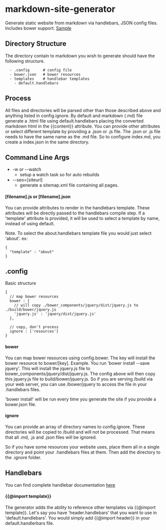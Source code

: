 # markdown-site-generator
Generate static website from markdown via handlebars, JSON config files.  Includes bower support.
[Sample](https://github.com/jrmerz/website)

## Directory Structure

The directory contain to markdown you wish to generate should have the following structure.

```
  - .config      # config file
  - bower.json   # bower resources
  - templates    # handlebar templates
    - default.handlebars
```

## Process

All files and directories will be parsed other than those described above and anything
listed in config.ignore.  By default and markdown (.md) file generate a .html
file using default.handlebars placing the converted markdown html in the {{content}}
attribute.  You can provide other attributes or select different template by
providing a .json or .js file.  The .json or .js file needs to have the same
name as the .md file.  So to configure index.md, you create a index.json in the
same directory.

## Command Line Args

- -w or --watch
  - setup a watch task so for auto rebuilds
- --seo=[siteurl]
  - generate a sitemap.xml file containing all pages. 

#### [filename].js or [filename].json

You can provide attributes to render in the handlebars template.  These attributes
will be directly passed to the handlebars compile step.  If a 'template' attribute is
provided, it will be used to select a template by name, instead of using default.

Note.  To select the about.handlebars template file you would just select 'about'.
ex:

```
{
  "template" : "about"
}
```

## .config

Basic structure

```
{
  // map bower resources
  bower : {
    // will copy ./bower_components/jquery/dist/jquery.js to ./build/bower/jquery.js
    'jquery.js' : 'jquery/dist/jquery.js'
  },

  // copy, don't process
  ignore : ['resources']
}
```

#### bower

You can map bower resources using config.bower.  The key will install the bower
resource to bower/[key].  Example. You run 'bower install --save jquery'.
This will install the jquery.js file to bower_components/jquery/dist/jquery.js.
The config above will then copy this jquery.js file to build/bower/jquery.js.
So if you are serving /build via your web server, you can use /bower/jquery to
access the file in your .handlebars files.

'bower install' will be run every time you generate the site if you provide a
bower.json file.

#### ignore

You can provide an array of directory names to config.ignore.  These directories
will be copied to /build and will not be processed.  That means that all .md, .js
and .json files will be ignored.

So if you have some resources your website uses, place them all in a single directory
and point your .handlebars files at them.  Then add the directory to the .ignore folder.

## Handlebars

You can find complete handlebar documentation [here](http://handlebarsjs.com/)

#### {{@import template}}

The generator adds the ability to reference other templates via {{@import template}}.
Let's say you have 'header.handlebars' that you want to use in 'default.handlebars'.
You would simply add {{@import header}} in your default.handlerbars file.

